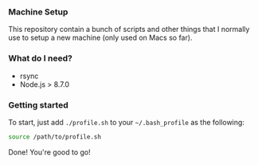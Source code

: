 ### Machine Setup

This repository contain a bunch of scripts and other things that I normally use to setup a new machine (only used on Macs so far).

### What do I need?

* rsync
* Node.js > 8.7.0

### Getting started

To start, just add `./profile.sh` to your `~/.bash_profile` as the following:

```bash
source /path/to/profile.sh
```

Done! You're good to go!
